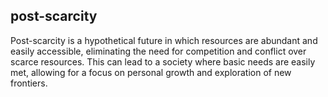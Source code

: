 ## post-scarcity
Post-scarcity is a hypothetical future in which resources are abundant and easily accessible, eliminating the need for competition and conflict over scarce resources. This can lead to a society where basic needs are easily met, allowing for a focus on personal growth and exploration of new frontiers.


